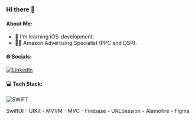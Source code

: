 ### Hi there 👋

<!--
- 🔭 I’m currently working on ...
- 🌱 I’m currently learning ...
- 👯 I’m looking to collaborate on ...
- 🤔 I’m looking for help with ...
- 💬 Ask me about ...
- 📫 How to reach me: ...
- ⚡ Fun fact: ...

![HTML](https://img.shields.io/badge/HTML5-E34F26?style=for-the-badge&logo=html5&logoColor=white) ![CSS3](https://img.shields.io/badge/CSS3-1572B6?style=for-the-badge&logo=css3&logoColor=white) ![CSS3](https://img.shields.io/badge/Sass-CC6699?style=for-the-badge&logo=sass&logoColor=white)
-->
#### About Me:
- 🌱 I'm learning iOS-development.
- 👩‍💻 Amazon Advertising Specialist (PPC and DSP).


#### 🌐 Socials:
[![LinkedIn](https://img.shields.io/badge/LinkedIn-0077B5?style=for-the-badge&logo=linkedin&logoColor=white)](https://www.linkedin.com/in/tatiana-mastykova-920642261)

#### 💻 Tech Stack: 
![SWIFT](https://img.shields.io/badge/Swift-FA7343?style=for-the-badge&logo=swift&logoColor=white) 

SwiftUI - UIKit -  MVVM - MVC - Firebase - URLSession - Alamofire - Figma





